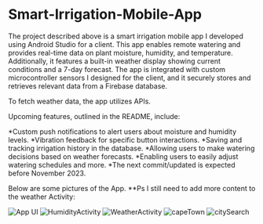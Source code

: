 # Smart-Irrigation-Mobile-App

The project described above is a smart irrigation mobile app I developed using Android Studio for a client. This app enables remote watering and provides real-time data on plant moisture, humidity, and temperature. Additionally, it features a built-in weather display showing current conditions and a 7-day forecast. The app is integrated with custom microcontroller sensors I designed for the client, and it securely stores and retrieves relevant data from a Firebase database.

To fetch weather data, the app utilizes APIs.

Upcoming features, outlined in the README, include:

*Custom push notifications to alert users about moisture and humidity levels.
*Vibration feedback for specific button interactions.
*Saving and tracking irrigation history in the database.
*Allowing users to make watering decisions based on weather forecasts.
*Enabling users to easily adjust watering schedules and more.
*The next commit/updated is expected before November 2023.

Below are some pictures of the App.
**Ps I still need to add more content to the weather Activity:

![App UI](https://github.com/Tshibanda1/Smart-Irrigation-Mobile-App/assets/118852771/67d5194c-5a5e-4dc6-9a8a-01950d0ec60d)
![HumidityActivity](https://github.com/Tshibanda1/Smart-Irrigation-Mobile-App/assets/118852771/15eacf1e-b480-467e-b3da-5f63a175c2f7)
![WeatherActivity](https://github.com/Tshibanda1/Smart-Irrigation-Mobile-App/assets/118852771/d57c4c54-5df6-450b-9896-2c3bc02b94ec)
![capeTown](https://github.com/Tshibanda1/Multi-Axis-Cube-Rotation/assets/118852771/14c19b24-e806-45f4-8660-d8c5bb9f5dc3)
![citySearch](https://github.com/Tshibanda1/Multi-Axis-Cube-Rotation/assets/118852771/9c53a5d9-8bbc-4676-9ed5-6bbfef0d0d90)



